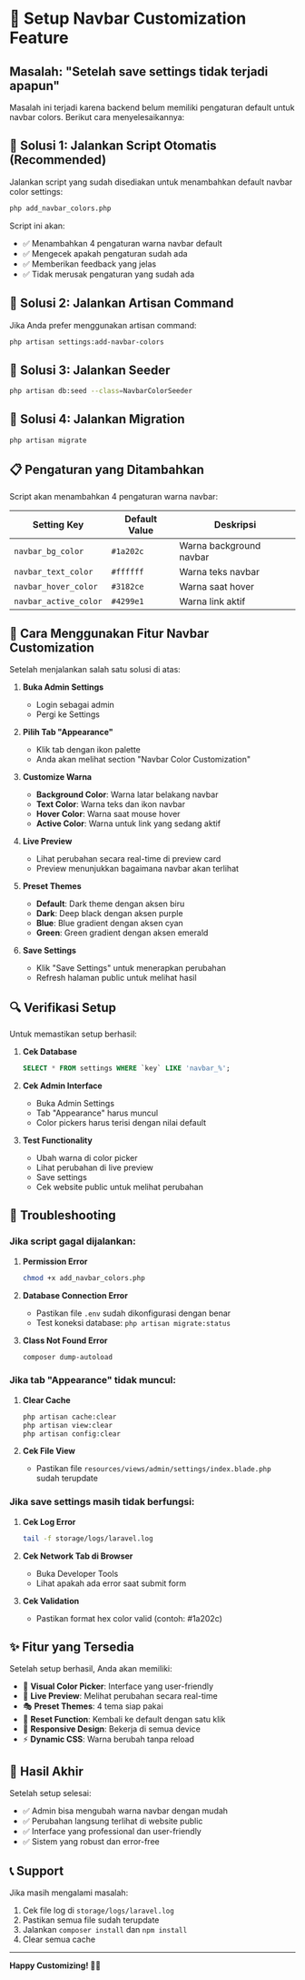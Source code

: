 # 🎨 Setup Navbar Customization Feature

## Masalah: "Setelah save settings tidak terjadi apapun"

Masalah ini terjadi karena backend belum memiliki pengaturan default untuk navbar colors. Berikut cara menyelesaikannya:

## 🔧 Solusi 1: Jalankan Script Otomatis (Recommended)

Jalankan script yang sudah disediakan untuk menambahkan default navbar color settings:

```bash
php add_navbar_colors.php
```

Script ini akan:
- ✅ Menambahkan 4 pengaturan warna navbar default
- ✅ Mengecek apakah pengaturan sudah ada
- ✅ Memberikan feedback yang jelas
- ✅ Tidak merusak pengaturan yang sudah ada

## 🔧 Solusi 2: Jalankan Artisan Command

Jika Anda prefer menggunakan artisan command:

```bash
php artisan settings:add-navbar-colors
```

## 🔧 Solusi 3: Jalankan Seeder

```bash
php artisan db:seed --class=NavbarColorSeeder
```

## 🔧 Solusi 4: Jalankan Migration

```bash
php artisan migrate
```

## 📋 Pengaturan yang Ditambahkan

Script akan menambahkan 4 pengaturan warna navbar:

| Setting Key | Default Value | Deskripsi |
|-------------|---------------|-----------|
| `navbar_bg_color` | `#1a202c` | Warna background navbar |
| `navbar_text_color` | `#ffffff` | Warna teks navbar |
| `navbar_hover_color` | `#3182ce` | Warna saat hover |
| `navbar_active_color` | `#4299e1` | Warna link aktif |

## 🎨 Cara Menggunakan Fitur Navbar Customization

Setelah menjalankan salah satu solusi di atas:

1. **Buka Admin Settings**
   - Login sebagai admin
   - Pergi ke Settings

2. **Pilih Tab "Appearance"**
   - Klik tab dengan ikon palette
   - Anda akan melihat section "Navbar Color Customization"

3. **Customize Warna**
   - **Background Color**: Warna latar belakang navbar
   - **Text Color**: Warna teks dan ikon navbar
   - **Hover Color**: Warna saat mouse hover
   - **Active Color**: Warna untuk link yang sedang aktif

4. **Live Preview**
   - Lihat perubahan secara real-time di preview card
   - Preview menunjukkan bagaimana navbar akan terlihat

5. **Preset Themes**
   - **Default**: Dark theme dengan aksen biru
   - **Dark**: Deep black dengan aksen purple
   - **Blue**: Blue gradient dengan aksen cyan
   - **Green**: Green gradient dengan aksen emerald

6. **Save Settings**
   - Klik "Save Settings" untuk menerapkan perubahan
   - Refresh halaman public untuk melihat hasil

## 🔍 Verifikasi Setup

Untuk memastikan setup berhasil:

1. **Cek Database**
   ```sql
   SELECT * FROM settings WHERE `key` LIKE 'navbar_%';
   ```

2. **Cek Admin Interface**
   - Buka Admin Settings
   - Tab "Appearance" harus muncul
   - Color pickers harus terisi dengan nilai default

3. **Test Functionality**
   - Ubah warna di color picker
   - Lihat perubahan di live preview
   - Save settings
   - Cek website public untuk melihat perubahan

## 🚨 Troubleshooting

### Jika script gagal dijalankan:

1. **Permission Error**
   ```bash
   chmod +x add_navbar_colors.php
   ```

2. **Database Connection Error**
   - Pastikan file `.env` sudah dikonfigurasi dengan benar
   - Test koneksi database: `php artisan migrate:status`

3. **Class Not Found Error**
   ```bash
   composer dump-autoload
   ```

### Jika tab "Appearance" tidak muncul:

1. **Clear Cache**
   ```bash
   php artisan cache:clear
   php artisan view:clear
   php artisan config:clear
   ```

2. **Cek File View**
   - Pastikan file `resources/views/admin/settings/index.blade.php` sudah terupdate

### Jika save settings masih tidak berfungsi:

1. **Cek Log Error**
   ```bash
   tail -f storage/logs/laravel.log
   ```

2. **Cek Network Tab di Browser**
   - Buka Developer Tools
   - Lihat apakah ada error saat submit form

3. **Cek Validation**
   - Pastikan format hex color valid (contoh: #1a202c)

## ✨ Fitur yang Tersedia

Setelah setup berhasil, Anda akan memiliki:

- 🎨 **Visual Color Picker**: Interface yang user-friendly
- 👀 **Live Preview**: Melihat perubahan secara real-time
- 🎭 **Preset Themes**: 4 tema siap pakai
- 🔄 **Reset Function**: Kembali ke default dengan satu klik
- 📱 **Responsive Design**: Bekerja di semua device
- ⚡ **Dynamic CSS**: Warna berubah tanpa reload

## 🎯 Hasil Akhir

Setelah setup selesai:
- ✅ Admin bisa mengubah warna navbar dengan mudah
- ✅ Perubahan langsung terlihat di website public
- ✅ Interface yang professional dan user-friendly
- ✅ Sistem yang robust dan error-free

## 📞 Support

Jika masih mengalami masalah:
1. Cek file log di `storage/logs/laravel.log`
2. Pastikan semua file sudah terupdate
3. Jalankan `composer install` dan `npm install`
4. Clear semua cache

---

**Happy Customizing! 🎨✨**